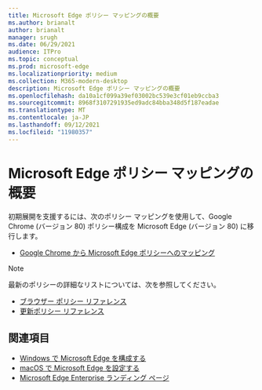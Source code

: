 ```yaml
---
title: Microsoft Edge ポリシー マッピングの概要
ms.author: brianalt
author: brianalt
manager: srugh
ms.date: 06/29/2021
audience: ITPro
ms.topic: conceptual
ms.prod: microsoft-edge
ms.localizationpriority: medium
ms.collection: M365-modern-desktop
description: Microsoft Edge ポリシー マッピングの概要
ms.openlocfilehash: da10a1cf099a39ef03002bc539e3cf01eb9ccba3
ms.sourcegitcommit: 8968f3107291935ed9adc84bba348d5f187eadae
ms.translationtype: MT
ms.contentlocale: ja-JP
ms.lasthandoff: 09/12/2021
ms.locfileid: "11980357"
---
```

# <a name="microsoft-edge-policy-mapping-overview"></a>Microsoft Edge ポリシー マッピングの概要

初期展開を支援するには、次のポリシー マッピングを使用して、Google Chrome (バージョン 80) ポリシー構成を Microsoft Edge (バージョン 80) に移行します。

- [Google Chrome から Microsoft Edge ポリシーへのマッピング](microsoft-edge-policy-map-chrome-to-newedge.md)

> [!NOTE]
> 最新のポリシーの詳細なリストについては、次を参照してください。
> - [ブラウザー ポリシー リファレンス](microsoft-edge-policies.md)
> - [更新ポリシー リファレンス](microsoft-edge-update-policies.md)

## <a name="see-also"></a>関連項目
- [Windows で Microsoft Edge を構成する](configure-microsoft-edge.md)
- [macOS で Microsoft Edge を設定する](configure-microsoft-edge-on-mac.md)
- [Microsoft Edge Enterprise ランディング ページ](https://aka.ms/EdgeEnterprise)
